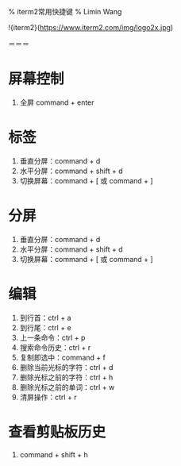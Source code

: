 % iterm2常用快捷键
% Limin Wang

!{iterm2}(https://www.iterm2.com/img/logo2x.jpg)

＝＝＝
# 屏幕控制
1. 全屏  command + enter

# 标签
1. 垂直分屏：command + d
2. 水平分屏：command + shift + d
3. 切换屏幕：command + [ 或 command + ]

# 分屏
1. 垂直分屏：command + d
2. 水平分屏：command + shift + d
3. 切换屏幕：command + [ 或 command + ]

# 编辑
1. 到行首：ctrl + a
2. 到行尾：ctrl + e
3. 上一条命令：ctrl + p
4. 搜索命令历史：ctrl + r
5. 复制即选中：command + f
6. 删除当前光标的字符：ctrl + d
7. 删除光标之前的字符：ctrl + h
8. 删除光标之前的单词：ctrl + w
9. 清屏操作：ctrl + r

# 查看剪贴板历史
1. command + shift + h
